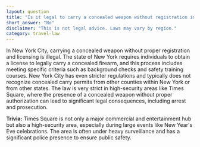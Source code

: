 ```yaml
---
layout: question
title: "Is it legal to carry a concealed weapon without registration in New York City's Times Square?"
short_answer: "No"
disclaimer: "This is not legal advice. Laws may vary by region."
category: travel-law
---
```

In New York City, carrying a concealed weapon without proper registration and licensing is illegal. The state of New York requires individuals to obtain a license to legally carry a concealed firearm, and this process includes meeting specific criteria such as background checks and safety training courses. New York City has even stricter regulations and typically does not recognize concealed carry permits from other counties within New York or from other states. The law is very strict in high-security areas like Times Square, where the presence of a concealed weapon without proper authorization can lead to significant legal consequences, including arrest and prosecution.

**Trivia:** Times Square is not only a major commercial and entertainment hub but also a high-security area, especially during large events like New Year's Eve celebrations. The area is often under heavy surveillance and has a significant police presence to ensure public safety.
